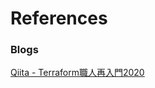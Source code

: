 # References


### Blogs

[Qiita - Terraform職人再入門2020](https://qiita.com/minamijoyo/items/3a7467f70d145ac03324)
